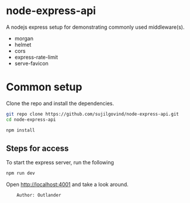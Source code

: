 # node-express-api

A nodejs express setup for demonstrating commonly used middleware(s).
- morgan
- helmet
- cors
- express-rate-limit
- serve-favicon

# Common setup
Clone the repo and install the dependencies.

```bash
git repo clone https://github.com/sujilgovind/node-express-api.git
cd node-express-api
```

```bash
npm install
```

## Steps for access

To start the express server, run the following

```bash
npm run dev
```

Open [http://localhost:4001](http://localhost:4001) and take a look around.


        Author: Outlander
